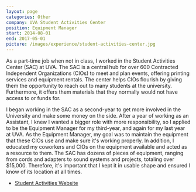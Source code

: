 ```yaml
---
layout: page
categories: Other
company: UVA Student Activities Center
position: Equipment Manager
start: 2014-08-01
end: 2017-05-01
picture: /images/experience/student-activities-center.jpg
---
```


As a part-time job when not in class, I worked in the Student Activities Center (SAC) at UVA. The SAC is a central hub for over 600 Contracted Independent Organizations (CIOs) to meet and plan events, offering printing services and equipment rentals. The center helps CIOs flourish by giving them the opportunity to reach out to many students at the university. Furthermore, it offers them materials that they normally would not have access to or funds for.

I began working in the SAC as a second-year to get more involved in the University and make some money on the side. After a year of working as an Assistant, I knew I wanted a bigger role with more responsibility, so I applied to be the Equipment Manager for my third-year, and again for my last year at UVA. As the Equipment Manager, my goal was to maintain the equipment that these CIOs use and make sure it's working properly. In addition, I educated my coworkers and CIOs on the equipment available and acted as a resource to them. The SAC has dozens of pieces of equipment, ranging from cords and adapters to sound systems and projects, totaling over $15,000. Therefore, it's important that I kept it in usable shape and ensured I know of its location at all times.

* [Student Activities Website](http://studentactivities.virginia.edu/)
